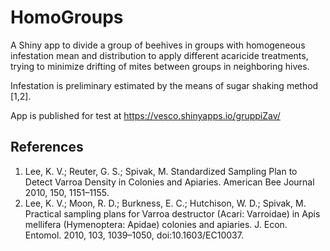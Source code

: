 # HomoGroups
A Shiny app to divide a group of beehives in groups with homogeneous infestation mean and distribution to apply different acaricide treatments, trying to minimize drifting of mites between groups in neighboring hives.

Infestation is preliminary estimated by the means of sugar shaking method [1,2].

App is published for test at https://vesco.shinyapps.io/gruppiZav/

## References
1. Lee, K. V.; Reuter, G. S.; Spivak, M. Standardized Sampling Plan to Detect Varroa Density in Colonies and Apiaries. American Bee Journal 2010, 150, 1151–1155.
2. Lee, K. V.; Moon, R. D.; Burkness, E. C.; Hutchison, W. D.; Spivak, M. Practical sampling plans for Varroa destructor (Acari: Varroidae) in Apis mellifera (Hymenoptera: Apidae) colonies and apiaries. J. Econ. Entomol. 2010, 103, 1039–1050, doi:10.1603/EC10037.
